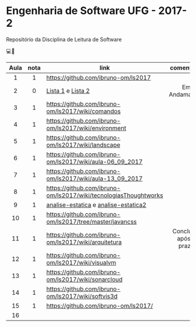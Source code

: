 # Engenharia de Software UFG - 2017-2

Repositório da Disciplina de Leitura de Software

 :computer::eyes:


| Aula  | nota | link | comentário  |
|:-:|:-:|---|:-:|
| 1  | 1  | https://github.com/ibruno-om/ls2017  |   |
| 2  | 0  | [Lista 1](https://github.com/ibruno-om/ls2017/blob/master/docs/Lista%201.pdf') e [Lista 2](https://github.com/ibruno-om/ls2017/blob/master/docs/Lista%202.odt)  | Em Andamaneto  |
| 3  | 1  | https://github.com/ibruno-om/ls2017/wiki/comandos  |   |
| 4  | 1  | https://github.com/ibruno-om/ls2017/wiki/environment  |   |
| 5  | 1  | https://github.com/ibruno-om/ls2017/wiki/landscape  |   |
| 6  | 1  | https://github.com/ibruno-om/ls2017/wiki/aula-06_09_2017  |   |
| 7  | 1  | https://github.com/ibruno-om/ls2017/wiki/aula-13_09_2017  |   |
| 8  | 1  | https://github.com/ibruno-om/ls2017/wiki/tecnologiasThoughtworks  |   |
| 9  | 1  | [analise-estatica](https://github.com/ibruno-om/ls2017/tree/master/analise-estatica) e [analise-estatica2](https://github.com/ibruno-om/ls2017/tree/master/analise-estatica2)  |   |
| 10  | 1  | https://github.com/ibruno-om/ls2017/tree/master/javancss  |   |
| 11  | 1  | https://github.com/ibruno-om/ls2017/wiki/arquitetura  | Concluída após o prazo  |
| 12  | 1  | https://github.com/ibruno-om/ls2017/wiki/visualvm  |   |
| 13  | 1  | https://github.com/ibruno-om/ls2017/wiki/sonarcloud  |   |
| 14  | 1  | https://github.com/ibruno-om/ls2017/wiki/softvis3d  |   |
| 15  | 1  | https://github.com/ibruno-om/ls2017/  |   |
| 16  |   |   |   |
